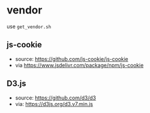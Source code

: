 # vendor

use `get_vendor.sh`

## js-cookie

- source: https://github.com/js-cookie/js-cookie
- via https://www.jsdelivr.com/package/npm/js-cookie

## D3.js

- source: https://github.com/d3/d3
- via: https://d3js.org/d3.v7.min.js
